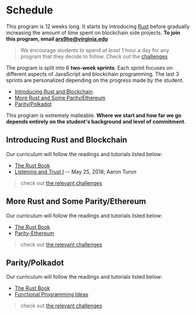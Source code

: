 # Schedule <a name="schedule"></a>

This program is 12 weeks long. It starts by introducing [Rust](https://paritytech.io/why-rust/) before gradually increasing the amount of time spent on blockchain side projects. **To join this program, email ars9he@virginia.edu**

> We encourage students to spend *at least* 1 hour a day for any program that they decide to follow.
> Check out the [challenges](challenge.md)

The program is split into 6 **two-week sprints**. Each sprint focuses on different aspects of JavaScript and blockchain programming. The last 3 sprints are personalized depending on the progress made by the student.
* [Introducing Rust and Blockchain](#sprint1)
* [More Rust and Some Parity/Ethereum](#sprint2)
* [Parity/Polkadot](#sprint3)

This program is extremely malleable. **Where we start and how far we go depends entirely on the student's background and level of commitment**.

## Introducing Rust and Blockchain <a name="sprint1"></a>
Our curriculum will follow the readings and tutorials listed below:
* [The Rust Book](https://doc.rust-lang.org/book/)
* [Listening and Trust I](http://aturon.github.io/2018/05/25/listening-part-1/) -- May 25, 2018; Aaron Turon

> check out [the relevant challenges](challenges.md/#shortblockchain)

## More Rust and Some Parity/Ethereum <a name="sprint2"></a>
Our curriculum will follow the readings and tutorials listed below:
* [The Rust Book](https://doc.rust-lang.org/book/)
* [Parity-Ethereum](https://github.com/paritytech/parity-ethereum)

> check out [the relevant challenges](challenges.md#substrate)

## Parity/Polkadot <a name="sprint3"></a>
Our curriculum will follow the readings and tutorials listed below:
* [The Rust Book](https://doc.rust-lang.org/book/)
* [Functional Programming Ideas](https://radiopublic.com/new-rustacean-learning-the-rust-p-6NVKA6/ep/s1!13800)

> check out [the relevant challenges](challenges.md#grin)